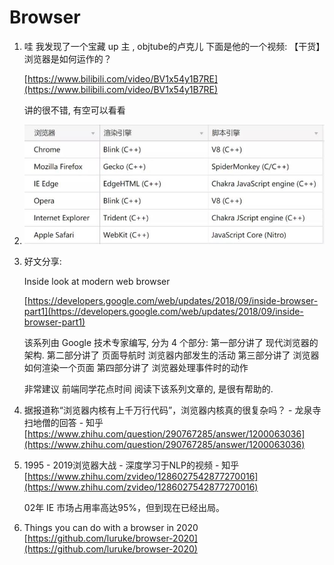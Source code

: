 # Browser

1. 哇 我发现了一个宝藏 up 主 , objtube的卢克儿 下面是他的一个视频: 【干货】浏览器是如何运作的？

   [https://www.bilibili.com/video/BV1x54y1B7RE](https://www.bilibili.com/video/BV1x54y1B7RE)

   讲的很不错, 有空可以看看

2. ![image-20201122150208414](../../.gitbook/assets/image-20201122150208414%20%282%29%20%282%29.png)
3. 好文分享:

   Inside look at modern web browser

   [https://developers.google.com/web/updates/2018/09/inside-browser-part1](https://developers.google.com/web/updates/2018/09/inside-browser-part1)

   该系列由 Google 技术专家编写, 分为 4 个部分: 第一部分讲了 现代浏览器的架构. 第二部分讲了 页面导航时 浏览器内部发生的活动 第三部分讲了 浏览器如何渲染一个页面 第四部分讲了 浏览器处理事件时的动作

   非常建议 前端同学花点时间 阅读下该系列文章的, 是很有帮助的.

4. 据报道称“浏览器内核有上千万行代码”，浏览器内核真的很复杂吗？ - 龙泉寺扫地僧的回答 - 知乎 [https://www.zhihu.com/question/290767285/answer/1200063036](https://www.zhihu.com/question/290767285/answer/1200063036)
5. 1995 - 2019浏览器大战 - 深度学习于NLP的视频 - 知乎 [https://www.zhihu.com/zvideo/1286027542877270016](https://www.zhihu.com/zvideo/1286027542877270016)

   02年 IE 市场占用率高达95%，但到现在已经出局。

6. Things you can do with a browser in 2020 [https://github.com/luruke/browser-2020](https://github.com/luruke/browser-2020)

